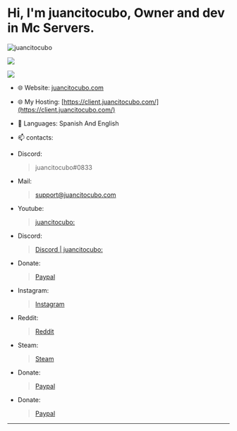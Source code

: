 <h1>Hi, I'm juancitocubo, Owner and dev in Mc Servers.</h1>

  <p> <img src="https://komarev.com/ghpvc/?username=juancitocubo" alt="juancitocubo" /> </p>
<p><img" src="https://github-readme-stats.vercel.app/api/top-langs/?username=juancitocubo&layout=compact&theme=dark"></p>
  
<p><img align="center" src="https://github-readme-stats.vercel.app/api?username=juancitocubo&show_icons=true&text_color=5baddf&icon_color=FFF&theme=tokyonight""></p>
<p><img align="center" s<p align="center"><img align="center" src="https://github-readme-stats.vercel.app/api/top-langs/?username=juancitocubo&layout=compact&text_color=5baddf&icon_color=FFF&theme=tokyonight""></p>
  
- 🌐 Website: [juancitocubo.com](https://juancitocubo.com/)
- 🌐 My Hosting: [https://client.juancitocubo.com/](https://client.juancitocubo.com/)
  
- 💬 Languages: Spanish And English
  
- 📫 contacts:
- Discord: 
  >juancitocubo#0833
  
- Mail:
  >support@juancitocubo.com 
  
- Youtube:
  >[juancitocubo:](https://www.youtube.com/c/juancitocubo/) 
  
- Discord:
  >[Discord | juancitocubo:](https://discord.gg/WB7ZeaChNw) 
  
- Donate:
  >[Paypal](https://paypal.me/juancitocubo) 
  
- Instagram:
  >[Instagram](https://www.instagram.com/juancitocubo/) 
- Reddit:
  >[Reddit](https://www.reddit.com/user/juancitocubo)
- Steam:
  >[Steam](https://steamcommunity.com/id/juancitocubo/)
- Donate:
  >[Paypal](https://paypal.me/juancitocubo)
- Donate:
  >[Paypal](https://paypal.me/juancitocubo)
  
-------------------------------------------------
